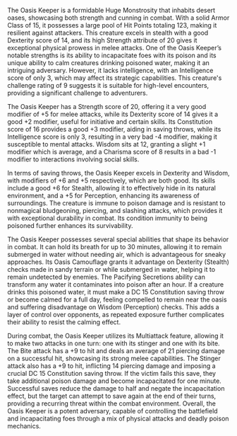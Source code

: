The Oasis Keeper is a formidable Huge Monstrosity that inhabits desert oases, showcasing both strength and cunning in combat. With a solid Armor Class of 15, it possesses a large pool of Hit Points totaling 123, making it resilient against attackers. This creature excels in stealth with a good Dexterity score of 14, and its high Strength attribute of 20 gives it exceptional physical prowess in melee attacks. One of the Oasis Keeper’s notable strengths is its ability to incapacitate foes with its poison and its unique ability to calm creatures drinking poisoned water, making it an intriguing adversary. However, it lacks intelligence, with an Intelligence score of only 3, which may affect its strategic capabilities. This creature's challenge rating of 9 suggests it is suitable for high-level encounters, providing a significant challenge to adventurers.

The Oasis Keeper has a Strength score of 20, offering it a very good modifier of +5 for melee attacks, while its Dexterity score of 14 gives it a good +2 modifier, useful for initiative and certain skills. Its Constitution score of 16 provides a good +3 modifier, aiding in saving throws, while its Intelligence score is only 3, resulting in a very bad -4 modifier, making it susceptible to mental attacks. Wisdom sits at 12, granting a slight +1 modifier which is average, and a Charisma score of 8 results in a bad -1 modifier to interactions involving social skills.

In terms of saving throws, the Oasis Keeper excels in Dexterity and Wisdom, with modifiers of +6 and +5 respectively, which are both good. Its skills include a good +6 for Stealth, allowing it to effectively hide in its natural environment, and a +5 for Perception, enhancing its awareness of surroundings. The creature is immune to poison damage and is resistant to nonmagical bludgeoning, piercing, and slashing attacks, which provides it with exceptional durability in combat. Its condition immunity to being poisoned further enhances its survivability.

The Oasis Keeper possesses several special abilities that shape its behavior in combat. It can hold its breath for up to 30 minutes, allowing it to remain submerged in water without needing air, which is advantageous for sneaky approaches. Its Oasis Camouflage grants it advantage on Dexterity (Stealth) checks made in sandy terrain or while submerged in water, helping it to remain undetected by enemies. The Pacifying Secretions ability can transform any water it contaminates into poison after an hour. If a creature drinks this poisoned water, it must make a DC 15 Constitution saving throw or become calmed for a full day, feeling compelled to remain near the oasis and suffering disadvantage on Wisdom (Perception) checks. This adds a layer of control over opponents, as repeated exposure further complicates their ability to resist the calming effect.

During combat, the Oasis Keeper utilizes its Multiattack feature, allowing it to make two attacks in one turn: one with its stinger and one with its bite. The Bite attack has a +9 to hit and deals an average of 21 piercing damage on a successful hit, showcasing its strong melee capabilities. The Stinger attack also has a +9 to hit, inflicting 14 piercing damage and imposing a crucial DC 15 Constitution saving throw. If the victim fails this save, they take additional poison damage and become incapacitated for one minute. Successful saves reduce the damage to half and negate the incapacitation effect, but the target can attempt to save again at the end of their turns, providing a recurring threat within the combat environment. Overall, the Oasis Keeper is a potent adversary, capable of controlling the battlefield and incapacitating foes through a mix of physical attacks and deadly poison mechanics.